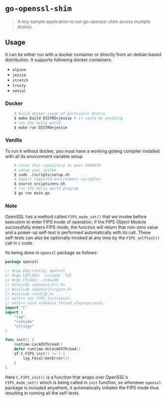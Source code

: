 # `go-openssl-shim`
> A tiny sample application to run go-openssl-shim across multiple distros.

## Usage
It can be either run with a docker container or directly from an debian based distribution.  It supports following docker containers:
 - `alpine`
 - `jessie`
 - `stretch`
 - `trusty`
 - `xenial`

### Docker

```bash
    # build docker image of particular distro
    $ make build DISTRO=jessie # it could be anything
    # run the hello world
    $ make run DISTRO=jessie
```

### Vanilla

To run it without docker, you must have a working golang compiler installed with all its environment variable setup. 

```bash
    # clone this repository in your $GOPATH
    # setup your system
    $ sudo ./scripts/setup.sh
    # export required environment variables
    $ source srcipts/env.sh
    # run the hello world program
    $ go run main.go
```

### Note
OpenSSL has a method called `FIPS_mode_set()` that we invoke before execution to enter FIPS mode of operation, if the FIPS Object Module successfully enters FIPS mode, the function will return that non-zero value and a power-up self-test is performed automatically with its call. These self-tests can also be optionally invoked at any time by the `FIPS_selftest()` call in `C` code.

Its being done in `openssl` package as follows:
```go
package openssl

// #cgo pkg-config: openssl
// #cgo LDFLAGS: -lcrypto -ldl
// #cgo CFLAGS: -std=c99
// #include <openssl/err.h>
// #include <openssl/crypto.h>
// #include <stdlib.h>
// extern int FIPS_init(void);
// extern void schedule_thread_cleanup(void);
import "C"
import (
	"log"
	"runtime"
	"strings"
)

func init() {
	runtime.LockOSThread()
	defer runtime.UnlockOSThread()
	if C.FIPS_init() != 1 {
		log.Fatal(GetError())
	}
}
```
Here `C.FIPS_init()` is a function that wraps over OpenSSL's `FIPS_mode_set()` which is being called in `init` function, so whenever `openssl` package is included anywhere, it automatically initiates the FIPS mode thus resulting in running all the self-tests.  
